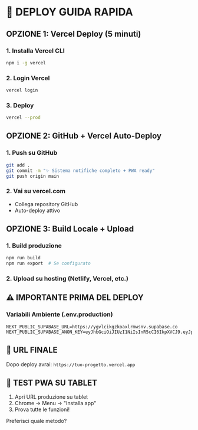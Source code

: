 # 🚀 DEPLOY GUIDA RAPIDA

## OPZIONE 1: Vercel Deploy (5 minuti)

### 1. Installa Vercel CLI
```bash
npm i -g vercel
```

### 2. Login Vercel
```bash
vercel login
```

### 3. Deploy
```bash
vercel --prod
```

## OPZIONE 2: GitHub + Vercel Auto-Deploy

### 1. Push su GitHub
```bash
git add .
git commit -m "✨ Sistema notifiche completo + PWA ready"
git push origin main
```

### 2. Vai su vercel.com
- Collega repository GitHub
- Auto-deploy attivo

## OPZIONE 3: Build Locale + Upload

### 1. Build produzione
```bash
npm run build
npm run export  # Se configurato
```

### 2. Upload su hosting (Netlify, Vercel, etc.)

## ⚠️ IMPORTANTE PRIMA DEL DEPLOY

### Variabili Ambiente (.env.production)
```env
NEXT_PUBLIC_SUPABASE_URL=https://ygvlcikgzkoaxlrmwsnv.supabase.co
NEXT_PUBLIC_SUPABASE_ANON_KEY=eyJhbGciOiJIUzI1NiIsInR5cCI6IkpXVCJ9.eyJpc3MiOiJzdXBhYmFzZSIsInJlZiI6InlndmxjaWtnemtvYXhscm13c252Iiwicm9sZSI6ImFub24iLCJpYXQiOjE3NTkzOTgzMzgsImV4cCI6MjA3NDk3NDMzOH0.Zc6eihyJiTZy6WicV6MyIgZ1Oq7GwzRYR01zovQHFPs
```

## 🎯 URL FINALE
Dopo deploy avrai: `https://tuo-progetto.vercel.app`

## 📱 TEST PWA SU TABLET
1. Apri URL produzione su tablet
2. Chrome → Menu → "Installa app"
3. Prova tutte le funzioni!

Preferisci quale metodo?